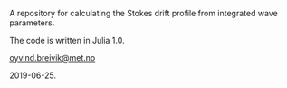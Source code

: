A repository for calculating the Stokes drift profile from integrated wave parameters.

The code is written in Julia 1.0.

oyvind.breivik@met.no

2019-06-25.


